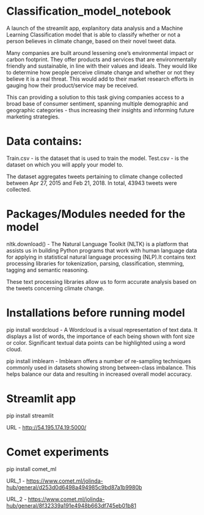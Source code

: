 # Classification_model_notebook
A launch of the streamlit app, explanitory data analysis and a Machine Learning Classification model that is able to classify whether or not a person believes in climate change, based on their novel tweet data.

Many companies are built around lessening one’s environmental impact or carbon footprint. They offer products and services that are environmentally friendly and sustainable, in line with their values and ideals. They would like to determine how people perceive climate change and whether or not they believe it is a real threat. This would add to their market research efforts in gauging how their product/service may be received.

This can providing a solution to this task giving companies access to a broad base of consumer sentiment, spanning multiple demographic and geographic categories - thus increasing their insights and informing future marketing strategies.

# Data contains:
Train.csv - is the dataset that is used to train the model. Test.csv - is the dataset on which you will apply your model to.

The dataset aggregates tweets pertaining to climate change collected between Apr 27, 2015 and Feb 21, 2018. In total, 43943 tweets were collected.

# Packages/Modules needed for the model
nltk.download() - The Natural Language Toolkit (NLTK) is a platform that assists us in building Python programs that work with human language data for applying in statistical natural language processing (NLP).It contains text processing libraries for tokenization, parsing, classification, stemming, tagging and semantic reasoning.

These text processing libraries allow us to form accurate analysis based on the tweets concerning climate change.


# Installations before running model
pip install wordcloud - A Wordcloud is a visual representation of text data. It displays a list of words, the importance of each being shown with font size or color. Significant textual data points can be highlighted using a word cloud.

pip install imblearn - Imblearn offers a number of re-sampling techniques commonly used in datasets showing strong between-class imbalance. This helps balance our data and resulting in increased overall model accuracy.


# Streamlit app
pip install streamlit

URL - http://54.195.174.19:5000/

# Comet experiments
pip install comet_ml

URL_1 - https://www.comet.ml/jolinda-hub/general/d253d0d6498a494985c9bd87a1b9980b

URL_2 - https://www.comet.ml/jolinda-hub/general/8f32339a191e4948b663df745eb01b81

